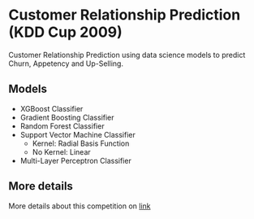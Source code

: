 # Customer Relationship Prediction (KDD Cup 2009)

Customer Relationship Prediction using data science models to predict Churn, Appetency and Up-Selling.

## Models

- XGBoost Classifier
- Gradient Boosting Classifier
- Random Forest Classifier
- Support Vector Machine Classifier
  - Kernel: Radial Basis Function
  - No Kernel: Linear
- Multi-Layer Perceptron Classifier

## More details

More details about this competition on [link](https://www.kdd.org/kdd-cup/view/kdd-cup-2009/Intro)
